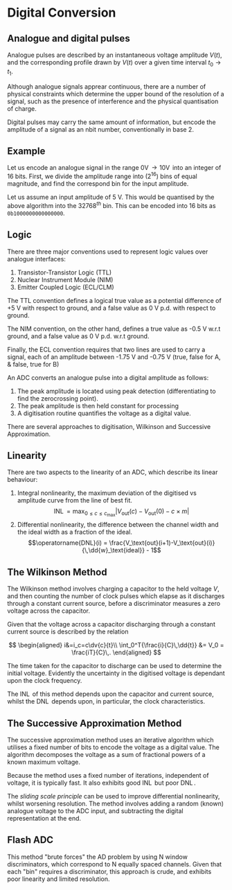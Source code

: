 Digital Conversion
==================

Analogue and digital pulses
---------------------------

Analogue pulses are described by an instantaneous voltage amplitude
$V(t)$, and the corresponding profile drawn by $V(t)$ over a given time
interval $t_0\rightarrow t_1$.

Although analogue signals apprear continuous, there are a number of
physical constraints which determine the upper bound of the resolution
of a signal, such as the presence of interference and the physical
quantisation of charge.

Digital pulses may carry the same amount of information, but encode the
amplitude of a signal as an nbit number, conventionally in base 2.

Example
-------
Let us encode an analogue signal in the range
$0\operatorname{V}\rightarrow 10\operatorname{V}$ into an integer of 16 bits.
First, we divide the amplitude range into ($2^{16}$) bins of equal
magnitude, and find the correspond bin for the input amplitude.

Let us assume an input amplitude of 5 V. This would be quantised by the
above algorithm into the $32768^{th}$ bin. This can be encoded into 16
bits as `0b1000000000000000`.

Logic
-----

There are three major conventions used to represent logic values over
analogue interfaces:

1.  Transistor-Transistor Logic (TTL)
2.  Nuclear Instrument Module (NIM)
3.  Emitter Coupled Logic (ECL/CLM)

The TTL convention defines a logical true value as a potential
difference of +5 V with respect to ground, and a false value as 0 V p.d.
with respect to ground.

The NIM convention, on the other hand, defines a true value as -0.5 V
w.r.t ground, and a false value as 0 V p.d. w.r.t ground.

Finally, the ECL convention requires that two lines are used to carry a
signal, each of an amplitude between -1.75 V and -0.75 V (true, false
for A, & false, true for B)

An ADC converts an analogue pulse into a digital amplitude as follows:

1.  The peak amplitude is located using peak detection (differentiating
    to find the zerocrossing point).
2.  The peak amplitude is then held constant for processing
3.  A digitisation routine quantifies the voltage as a digital value.

There are several approaches to digitisation, Wilkinson and Successive
Approximation.

Linearity
---------

There are two aspects to the linearity of an ADC, which describe its
linear behaviour:

1.  Integral nonlinearity, the maximum deviation of the digitised vs
    amplitude curve from the line of best fit.
    $$\operatorname{INL} = \max_{0\le c\le c_\text{max}}{\lvert V_\text{out}(c)-V_\text{out}(0) - c\times m\rvert }$$
2.  Differential nonlinearity, the difference between the channel width
    and the ideal width as a fraction of the ideal.
    $$\operatorname{DNL}(i) = \frac{V_\text{out}(i+1)-V_\text{out}(i)}{\,\dd{w}_\text{ideal}} - 1$$

The Wilkinson Method
--------------------
The Wilkinson method involves charging a capacitor to the held voltage
$V$, and then counting the number of clock pulses which elapse as it
discharges through a constant current source, before a discriminator
measures a zero voltage across the capacitor.

Given that the voltage across a capacitor discharging through a constant
current source is described by the relation

$$
\begin{aligned}
            i&=i_c=c\dv{c}{t}\\
            \int_0^T{\frac{i}{C}\,\dd{t}} &= V_0 = \frac{iT}{C}\,.
        \end{aligned}
$$

The time taken for the capacitor to discharge can be used to determine
the initial voltage. Evidently the uncertainty in the digitised voltage
is dependant upon the clock frequency.

The $\operatorname{INL}$ of this method depends upon the capacitor and current source,
whilst the $\operatorname{DNL}$ depends upon, in particular, the clock characteristics.

The Successive Approximation Method
-----------------------------------
The successive approximation method uses an iterative algorithm which
utilises a fixed number of bits to encode the voltage as a digital
value. The algorithm decomposes the voltage as a sum of fractional
powers of a known maximum voltage.

Because the method uses a fixed number of iterations, independent of
voltage, it is typically fast. It also exhibits good $\operatorname{INL}$ but poor
$\operatorname{DNL}$.

The _sliding scale principle_ can be used to improve differential
nonlinearity, whilst worsening resolution. The method involves adding a
random (known) analogue voltage to the ADC input, and subtracting the
digital representation at the end.

Flash ADC
---------
This method "brute forces" the AD problem by using N window
discriminators, which correspond to N equally spaced channels.
Given that each "bin" requires a discriminator, this approach is
crude, and exhibits poor linearity and limited resolution.
